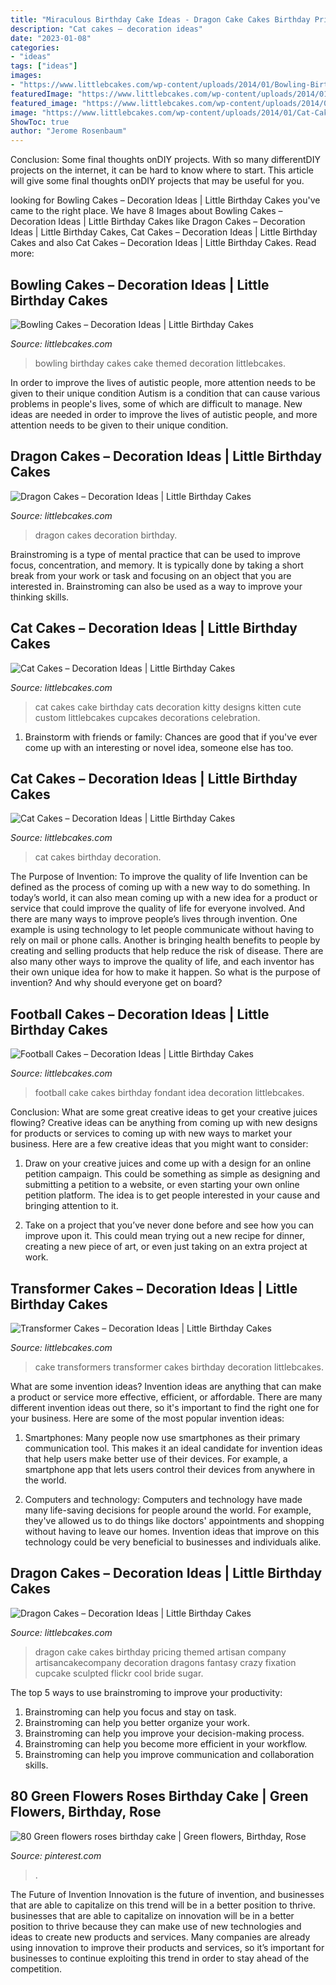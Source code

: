 ```yaml
---
title: "Miraculous Birthday Cake Ideas - Dragon Cake Cakes Birthday Pricing Themed Artisan Company Artisancakecompany Decoration Dragons Fantasy Crazy Fixation Cupcake Sculpted Flickr Cool Bride Sugar"
description: "Cat cakes – decoration ideas"
date: "2023-01-08"
categories:
- "ideas"
tags: ["ideas"]
images:
- "https://www.littlebcakes.com/wp-content/uploads/2014/01/Bowling-Birthday-Cakes.jpg"
featuredImage: "https://www.littlebcakes.com/wp-content/uploads/2014/01/Cat-Birthday-Cakes-Pictures-768x1024.jpg"
featured_image: "https://www.littlebcakes.com/wp-content/uploads/2014/01/Cat-Cakes-768x1024.jpg"
image: "https://www.littlebcakes.com/wp-content/uploads/2014/01/Cat-Cakes-768x1024.jpg"
ShowToc: true
author: "Jerome Rosenbaum"
---
```



Conclusion: Some final thoughts onDIY projects.
With so many differentDIY projects on the internet, it can be hard to know where to start. This article will give some final thoughts onDIY projects that may be useful for you.

	

		
looking for Bowling Cakes – Decoration Ideas | Little Birthday Cakes you've came to the right place. We have 8 Images about Bowling Cakes – Decoration Ideas | Little Birthday Cakes like Dragon Cakes – Decoration Ideas | Little Birthday Cakes, Cat Cakes – Decoration Ideas | Little Birthday Cakes and also Cat Cakes – Decoration Ideas | Little Birthday Cakes. Read more:
		
    
## Bowling Cakes – Decoration Ideas | Little Birthday Cakes

<img loading=lazy src="https://www.littlebcakes.com/wp-content/uploads/2014/01/Bowling-Birthday-Cakes.jpg" onerror="this.onerror=null;this.src='https://tse1.mm.bing.net/th?id=OIP.kiqHaxOeQgughU9ez7J8zgHaJ-&amp;pid=15.1';" alt="Bowling Cakes – Decoration Ideas | Little Birthday Cakes">

_Source: littlebcakes.com_

>bowling birthday cakes cake themed decoration littlebcakes. 

	

In order to improve the lives of autistic people, more attention needs to be given to their unique condition
Autism is a condition that can cause various problems in people's lives, some of which are difficult to manage. New ideas are needed in order to improve the lives of autistic people, and more attention needs to be given to their unique condition.

    
## Dragon Cakes – Decoration Ideas | Little Birthday Cakes

<img loading=lazy src="https://www.littlebcakes.com/wp-content/uploads/2013/08/Dragon-Cakes.jpg" onerror="this.onerror=null;this.src='https://tse1.mm.bing.net/th?id=OIP.p7GssPkh-GAMuu20ZyzenAHaJ4&amp;pid=15.1';" alt="Dragon Cakes – Decoration Ideas | Little Birthday Cakes">

_Source: littlebcakes.com_

>dragon cakes decoration birthday. 

	

Brainstroming is a type of mental practice that can be used to improve focus, concentration, and memory. It is typically done by taking a short break from your work or task and focusing on an object that you are interested in. Brainstroming can also be used as a way to improve your thinking skills.

    
## Cat Cakes – Decoration Ideas | Little Birthday Cakes

<img loading=lazy src="https://www.littlebcakes.com/wp-content/uploads/2014/01/Cat-Cakes-768x1024.jpg" onerror="this.onerror=null;this.src='https://tse1.mm.bing.net/th?id=OIP.jbRD8EuJdDobZfYOERjOagHaJ4&amp;pid=15.1';" alt="Cat Cakes – Decoration Ideas | Little Birthday Cakes">

_Source: littlebcakes.com_

>cat cakes cake birthday cats decoration kitty designs kitten cute custom littlebcakes cupcakes decorations celebration. 

	

1. Brainstorm with friends or family: Chances are good that if you've ever come up with an interesting or novel idea, someone else has too.

    
## Cat Cakes – Decoration Ideas | Little Birthday Cakes

<img loading=lazy src="https://www.littlebcakes.com/wp-content/uploads/2014/01/Cat-Birthday-Cakes-Pictures-768x1024.jpg" onerror="this.onerror=null;this.src='https://tse3.mm.bing.net/th?id=OIP.DtKoUJYBVFrINkH6MsDqZAHaJ4&amp;pid=15.1';" alt="Cat Cakes – Decoration Ideas | Little Birthday Cakes">

_Source: littlebcakes.com_

>cat cakes birthday decoration. 

	

The Purpose of Invention: To improve the quality of life
Invention can be defined as the process of coming up with a new way to do something. In today’s world, it can also mean coming up with a new idea for a product or service that could improve the quality of life for everyone involved. And there are many ways to improve people’s lives through invention. One example is using technology to let people communicate without having to rely on mail or phone calls. Another is bringing health benefits to people by creating and selling products that help reduce the risk of disease. There are also many other ways to improve the quality of life, and each inventor has their own unique idea for how to make it happen. So what is the purpose of invention? And why should everyone get on board?

    
## Football Cakes – Decoration Ideas | Little Birthday Cakes

<img loading=lazy src="http://www.littlebcakes.com/wp-content/uploads/2013/08/Football-Fondant-Cake.jpg" onerror="this.onerror=null;this.src='https://tse1.mm.bing.net/th?id=OIP.8uIIazxR-tHsmFki6782XwHaJ4&amp;pid=15.1';" alt="Football Cakes – Decoration Ideas | Little Birthday Cakes">

_Source: littlebcakes.com_

>football cake cakes birthday fondant idea decoration littlebcakes. 

	

Conclusion: What are some great creative ideas to get your creative juices flowing?
Creative ideas can be anything from coming up with new designs for products or services to coming up with new ways to market your business. Here are a few creative ideas that you might want to consider: 
1. Draw on your creative juices and come up with a design for an online petition campaign. This could be something as simple as designing and submitting a petition to a website, or even starting your own online petition platform. The idea is to get people interested in your cause and bringing attention to it. 

2. Take on a project that you’ve never done before and see how you can improve upon it. This could mean trying out a new recipe for dinner, creating a new piece of art, or even just taking on an extra project at work.

    
## Transformer Cakes – Decoration Ideas | Little Birthday Cakes

<img loading=lazy src="http://www.littlebcakes.com/wp-content/uploads/2014/01/Transformers-Cake.jpg" onerror="this.onerror=null;this.src='https://tse4.mm.bing.net/th?id=OIP.-W2DGFo4s9q5ZZPE4470IAHaLH&amp;pid=15.1';" alt="Transformer Cakes – Decoration Ideas | Little Birthday Cakes">

_Source: littlebcakes.com_

>cake transformers transformer cakes birthday decoration littlebcakes. 

	

What are some invention ideas?
Invention ideas are anything that can make a product or service more effective, efficient, or affordable. There are many different invention ideas out there, so it's important to find the right one for your business. Here are some of the most popular invention ideas:
1. Smartphones: Many people now use smartphones as their primary communication tool. This makes it an ideal candidate for invention ideas that help users make better use of their devices. For example, a smartphone app that lets users control their devices from anywhere in the world.

2. Computers and technology: Computers and technology have made many life-saving decisions for people around the world. For example, they've allowed us to do things like doctors' appointments and shopping without having to leave our homes. Invention ideas that improve on this technology could be very beneficial to businesses and individuals alike.


    
## Dragon Cakes – Decoration Ideas | Little Birthday Cakes

<img loading=lazy src="http://www.littlebcakes.com/wp-content/uploads/2013/08/Dragon-Cake-Ideas-768x1024.jpg" onerror="this.onerror=null;this.src='https://tse3.mm.bing.net/th?id=OIP.6EzWnMsvQmK5Ole4vHvxHAHaJ4&amp;pid=15.1';" alt="Dragon Cakes – Decoration Ideas | Little Birthday Cakes">

_Source: littlebcakes.com_

>dragon cake cakes birthday pricing themed artisan company artisancakecompany decoration dragons fantasy crazy fixation cupcake sculpted flickr cool bride sugar. 

	

The top 5 ways to use brainstroming to improve your productivity:
1. Brainstroming can help you focus and stay on task.
2. Brainstroming can help you better organize your work.
3. Brainstroming can help you improve your decision-making process.
4. Brainstroming can help you become more efficient in your workflow.
5. Brainstroming can help you improve communication and collaboration skills.

    
## 80 Green Flowers Roses Birthday Cake | Green Flowers, Birthday, Rose

<img loading=lazy src="https://i.pinimg.com/736x/9e/02/27/9e022784119f673f421186912b7041f6.jpg" onerror="this.onerror=null;this.src='https://tse1.mm.bing.net/th?id=OIP.4zNMZWeWXC90mzXee79ZLAHaJ3&amp;pid=15.1';" alt="80 Green flowers roses birthday cake | Green flowers, Birthday, Rose">

_Source: pinterest.com_

>. 

	

The Future of Invention
Innovation is the future of invention, and businesses that are able to capitalize on this trend will be in a better position to thrive. businesses that are able to capitalize on innovation will be in a better position to thrive because they can make use of new technologies and ideas to create new products and services. Many companies are already using innovation to improve their products and services, so it’s important for businesses to continue exploiting this trend in order to stay ahead of the competition.

